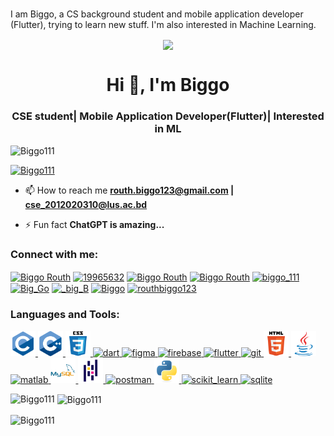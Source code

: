 ### <div align="center">
  I am Biggo, a CS background student and mobile application developer (Flutter), trying to learn new stuff. I'm also interested in Machine Learning. </div>  
  

<div align="center">
<img src="https://lmichelin.fr/content/images/2019/05/5c1bb7dd5e7cc9678fcdc39f_Hello-World-Header.png" align="center" style="width: 60%" />
</div>  
  

<h1 align="center">Hi 👋, I'm Biggo</h1>
<h3 align="center">CSE student| Mobile Application Developer(Flutter)| Interested in ML</h3>

<p align="left"> <img src="https://komarev.com/ghpvc/?username=biggo111&label=Profile%20views&color=0e75b6&style=flat" alt="Biggo111" /> </p>

<p align="left"> <a href="https://github.com/ryo-ma/github-profile-trophy"><img src="https://github-profile-trophy.vercel.app/?username=Biggo111" alt="Biggo111" /></a> </p>

- 📫 How to reach me **routh.biggo123@gmail.com | cse_2012020310@lus.ac.bd**

- ⚡ Fun fact **ChatGPT is amazing...**

<h3 align="left">Connect with me:</h3>
<p align="left">
<a href="https://linkedin.com/in/Biggo Routh" target="blank"><img align="center" src="https://raw.githubusercontent.com/rahuldkjain/github-profile-readme-generator/master/src/images/icons/Social/linked-in-alt.svg" alt="Biggo Routh" height="30" width="40" /></a>
<a href="https://stackoverflow.com/users/19965632" target="blank"><img align="center" src="https://raw.githubusercontent.com/rahuldkjain/github-profile-readme-generator/master/src/images/icons/Social/stack-overflow.svg" alt="19965632" height="30" width="40" /></a>
<a href="https://kaggle.com/Biggo Routh" target="blank"><img align="center" src="https://raw.githubusercontent.com/rahuldkjain/github-profile-readme-generator/master/src/images/icons/Social/kaggle.svg" alt="Biggo Routh" height="30" width="40" /></a>
<a href="https://fb.com/Biggo Routh" target="blank"><img align="center" src="https://raw.githubusercontent.com/rahuldkjain/github-profile-readme-generator/master/src/images/icons/Social/facebook.svg" alt="Biggo Routh" height="30" width="40" /></a>
<a href="https://www.codechef.com/users/biggo_111" target="blank"><img align="center" src="https://cdn.jsdelivr.net/npm/simple-icons@3.1.0/icons/codechef.svg" alt="biggo_111" height="30" width="40" /></a>
<a href="https://codeforces.com/profile/Big_Go" target="blank"><img align="center" src="https://raw.githubusercontent.com/rahuldkjain/github-profile-readme-generator/master/src/images/icons/Social/codeforces.svg" alt="Big_Go" height="30" width="40" /></a>
<a href="https://codeforces.com/profile/_big_B" target="blank"><img align="center" src="https://raw.githubusercontent.com/rahuldkjain/github-profile-readme-generator/master/src/images/icons/Social/codeforces.svg" alt="_big_B" height="30" width="40" /></a>
<a href="https://www.leetcode.com/Biggo" target="blank"><img align="center" src="https://raw.githubusercontent.com/rahuldkjain/github-profile-readme-generator/master/src/images/icons/Social/leet-code.svg" alt="Biggo" height="30" width="40" /></a>
<a href="https://auth.geeksforgeeks.org/user/routhbiggo123" target="blank"><img align="center" src="https://raw.githubusercontent.com/rahuldkjain/github-profile-readme-generator/master/src/images/icons/Social/geeks-for-geeks.svg" alt="routhbiggo123" height="30" width="40" /></a>
</p>

<h3 align="left">Languages and Tools:</h3>
<p align="left"> <a href="https://www.cprogramming.com/" target="_blank" rel="noreferrer"> <img src="https://raw.githubusercontent.com/devicons/devicon/master/icons/c/c-original.svg" alt="c" width="40" height="40"/> </a> <a href="https://www.w3schools.com/cpp/" target="_blank" rel="noreferrer"> <img src="https://raw.githubusercontent.com/devicons/devicon/master/icons/cplusplus/cplusplus-original.svg" alt="cplusplus" width="40" height="40"/> </a> <a href="https://www.w3schools.com/css/" target="_blank" rel="noreferrer"> <img src="https://raw.githubusercontent.com/devicons/devicon/master/icons/css3/css3-original-wordmark.svg" alt="css3" width="40" height="40"/> </a> <a href="https://dart.dev" target="_blank" rel="noreferrer"> <img src="https://www.vectorlogo.zone/logos/dartlang/dartlang-icon.svg" alt="dart" width="40" height="40"/> </a> <a href="https://www.figma.com/" target="_blank" rel="noreferrer"> <img src="https://www.vectorlogo.zone/logos/figma/figma-icon.svg" alt="figma" width="40" height="40"/> </a> <a href="https://firebase.google.com/" target="_blank" rel="noreferrer"> <img src="https://www.vectorlogo.zone/logos/firebase/firebase-icon.svg" alt="firebase" width="40" height="40"/> </a> <a href="https://flutter.dev" target="_blank" rel="noreferrer"> <img src="https://www.vectorlogo.zone/logos/flutterio/flutterio-icon.svg" alt="flutter" width="40" height="40"/> </a> <a href="https://git-scm.com/" target="_blank" rel="noreferrer"> <img src="https://www.vectorlogo.zone/logos/git-scm/git-scm-icon.svg" alt="git" width="40" height="40"/> </a> <a href="https://www.w3.org/html/" target="_blank" rel="noreferrer"> <img src="https://raw.githubusercontent.com/devicons/devicon/master/icons/html5/html5-original-wordmark.svg" alt="html5" width="40" height="40"/> </a> <a href="https://www.java.com" target="_blank" rel="noreferrer"> <img src="https://raw.githubusercontent.com/devicons/devicon/master/icons/java/java-original.svg" alt="java" width="40" height="40"/> </a> <a href="https://www.mathworks.com/" target="_blank" rel="noreferrer"> <img src="https://upload.wikimedia.org/wikipedia/commons/2/21/Matlab_Logo.png" alt="matlab" width="40" height="40"/> </a> <a href="https://www.mysql.com/" target="_blank" rel="noreferrer"> <img src="https://raw.githubusercontent.com/devicons/devicon/master/icons/mysql/mysql-original-wordmark.svg" alt="mysql" width="40" height="40"/> </a> <a href="https://pandas.pydata.org/" target="_blank" rel="noreferrer"> <img src="https://raw.githubusercontent.com/devicons/devicon/2ae2a900d2f041da66e950e4d48052658d850630/icons/pandas/pandas-original.svg" alt="pandas" width="40" height="40"/> </a> <a href="https://postman.com" target="_blank" rel="noreferrer"> <img src="https://www.vectorlogo.zone/logos/getpostman/getpostman-icon.svg" alt="postman" width="40" height="40"/> </a> <a href="https://www.python.org" target="_blank" rel="noreferrer"> <img src="https://raw.githubusercontent.com/devicons/devicon/master/icons/python/python-original.svg" alt="python" width="40" height="40"/> </a> <a href="https://scikit-learn.org/" target="_blank" rel="noreferrer"> <img src="https://upload.wikimedia.org/wikipedia/commons/0/05/Scikit_learn_logo_small.svg" alt="scikit_learn" width="40" height="40"/> </a> <a href="https://www.sqlite.org/" target="_blank" rel="noreferrer"> <img src="https://www.vectorlogo.zone/logos/sqlite/sqlite-icon.svg" alt="sqlite" width="40" height="40"/> </a> </p>

<p><img align="left" src="https://github-readme-stats.vercel.app/api/top-langs?username=Biggo111&show_icons=true&locale=en&layout=compact" alt="Biggo111" /></p>

<p>&nbsp;<img align="center" src="https://github-readme-stats.vercel.app/api?username=Biggo111&show_icons=true&locale=en" alt="Biggo111" /></p>

<p><img align="center" src="https://github-readme-streak-stats.herokuapp.com/?user=Biggo111&" alt="Biggo111" /></p>

